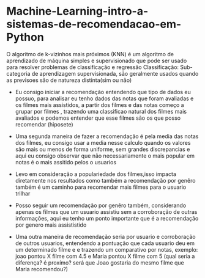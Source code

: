 # Machine-Learning-intro-a-sistemas-de-recomendacao-em-Python

O algoritmo de k-vizinhos mais próximos (KNN) é um algoritmo de aprendizado de máquina simples e supervisionado que pode ser usado para resolver problemas de classificação e regressão
Classificação: Sub-categoria de aprendizagem supervisionada, são geralmente usados quando as previsoes são de natureza distinta(sim ou não)


- Eu consigo iniciar a recomendação entendendo que tipo de dados eu possuo, para analisar eu tenho dados das notas que foram avaliadas e os filmes mais assistidos, a partir dos filmes e das notas começo a grupar por filmes , trazendo uma classificao natural dos filmes mais avaliados 
e podemos entender que esse filmes são os que posso recomendar (hiposete) 

- Uma segunda maneira de fazer a recomendação é pela media das notas dos filmes, eu consigo usar a media nesse calculo quando os valores são mais ou menos de forma uniforme, sem grandes discrepancias e aqui eu consigo observar que não necessariamente o mais popular em notas é o mais assitido pelos o usuarios 

- Levo em  consideração a populariedade dos filmes,isso impacta diretamente nos resultados como também a recomendação por genêro também é um caminho para recomendar mais filmes para o usuario trilhar

- Posso seguir um recomendação por genêro também, considerando apenas os filmes que um usuario assistiu sem a corroboração de outras informações, aqui eu tenho um ponto importante que é a recomendação por genero mais assististido

- Uma outra maneira de recomendação seria por usuario e corroboração de outros usuarios, entendendo a pontuação que cada usuario deu em um determinado filme e e trazendo um comparativo por notas, exemplo: joao pontou X filme com 4.5 e Maria pontou X filme com 5 (qual seria a diferença? é proxímo? será que Joao gostaria do mesmo filme que Maria recomendou?)



